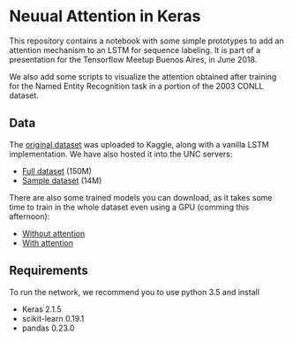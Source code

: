 # Neuual Attention in Keras

This repository contains a notebook with some simple prototypes to add
an attention mechanism to an LSTM for sequence labeling. It is part of a
presentation for the Tensorflow Meetup Buenos Aires, in June 2018.

We also add some scripts to visualize the attention obtained after training for
the Named Entity Recognition task in a portion of the 2003 CONLL dataset.

## Data

The [original dataset](https://www.kaggle.com/gagandeep16/ner-using-bidirectional-lstm) was uploaded to Kaggle, along with a vanilla LSTM implementation. We have also hosted it into the UNC servers:

* [Full dataset](https://cs.famaf.unc.edu.ar/~mteruel/datasets/tensorflowMeetup/ner.csv) (150M)
* [Sample dataset](https://cs.famaf.unc.edu.ar/~mteruel/datasets/tensorflowMeetup/ner.sample.csv) (14M)

There are also some trained models you can download, as it takes some time to train in the whole dataset even using a GPU (comming this afternoon):

* [Without attention]()
* [With attention]()

## Requirements

To run the network, we recommend you to use python 3.5 and install

* Keras 2.1.5
* scikit-learn 0.19.1
* pandas 0.23.0

